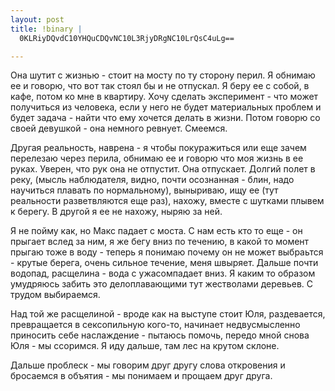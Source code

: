 ```yaml
--- 
layout: post
title: !binary |
  0KLRiyDQvdC10YHQuCDQvNC10L3RjyDRgNC10LrQsC4uLg==

---
```

Она шутит с жизнью - стоит на мосту по ту сторону перил. Я обнимаю ее и говорю, что вот так стоял бы и не отпускал. Я беру ее с собой, в кафе, потом ко мне в квартиру. Хочу сделать эксперимент - что может получиться из человека, если у него не будет материальных проблем и будет задача - найти что ему хочется делать в жизни. Потом говорю со своей девушкой - она немного ревнует. Смеемся.

Другая реальность, наврена - я чтобы покуражиться или еще зачем перелезаю через перила, обнимаю ее и говорю что моя жизнь в ее руках. Уверен, что рук она не отпустит. Она отпускает. Долгий полет в реку, (мысль наблюдателя, видно, почти осознанная - блин, надо научиться плавать по нормальному), выныриваю, ищу ее (тут реальности разветвляются еще раз), нахожу, вместе с шутками плывем к берегу. В другой я ее не нахожу, ныряю за ней.

Я не пойму как, но Макс падает с моста. С нам есть кто то еще - он прыгает вслед за ним, я же бегу вниз по течению, в какой то момент прыгаю тоже в воду - теперь я понимаю почему он не может выбраьтся - крутые берега, очень сильное течение, меня швыряет. Дальше почти водопад, расщелина - вода с ужасомпадает вниз. Я каким то образом умудряюсь забить это делоплавающими тут жестволами деревьев. С трудом выбираемся.

Над той же расщелиной - вроде как на выступе стоит Юля, раздевается, превращается в сексопильную кого-то, начинает недвусмысленно приносить себе наслаждение - пытаюсь помочь, передо мной снова Юля - мы ссоримся. Я иду дальше, там лес на крутом склоне.

Дальше проблеск - мы говорим друг другу слова откровения и бросаемся в объятия - мы понимаем и прощаем друг друга.
